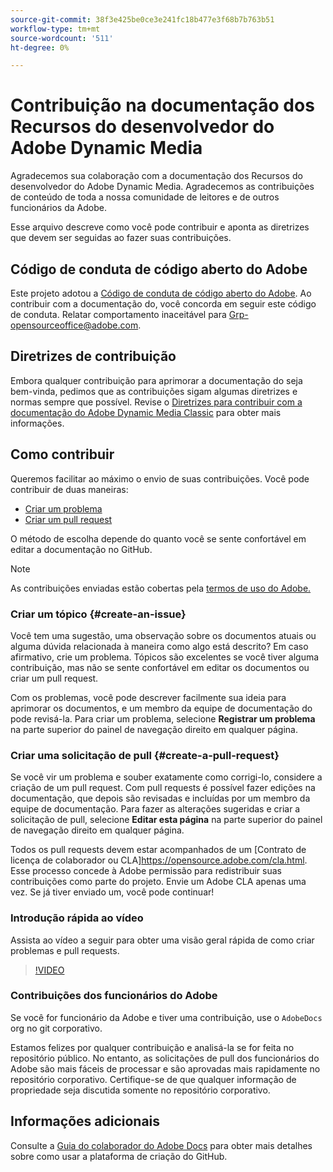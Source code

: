 ```yaml
---
source-git-commit: 38f3e425be0ce3e241fc18b477e3f68b7b763b51
workflow-type: tm+mt
source-wordcount: '511'
ht-degree: 0%

---
```

# Contribuição na documentação dos Recursos do desenvolvedor do Adobe Dynamic Media

Agradecemos sua colaboração com a documentação dos Recursos do desenvolvedor do Adobe Dynamic Media. Agradecemos as contribuições de conteúdo de toda a nossa comunidade de leitores e de outros funcionários da Adobe.

Esse arquivo descreve como você pode contribuir e aponta as diretrizes que devem ser seguidas ao fazer suas contribuições.

## Código de conduta de código aberto do Adobe

Este projeto adotou a [Código de conduta de código aberto do Adobe](code-of-conduct.md). Ao contribuir com a documentação do, você concorda em seguir este código de conduta. Relatar comportamento inaceitável para [Grp-opensourceoffice@adobe.com](mailto:Grp-opensourceoffice@adobe.com).

## Diretrizes de contribuição

Embora qualquer contribuição para aprimorar a documentação do seja bem-vinda, pedimos que as contribuições sigam algumas diretrizes e normas sempre que possível. Revise o [Diretrizes para contribuir com a documentação do Adobe Dynamic Media Classic](guidelines.md) para obter mais informações.

## Como contribuir

Queremos facilitar ao máximo o envio de suas contribuições. Você pode contribuir de duas maneiras:

* [Criar um problema](#create-an-issue)
* [Criar um pull request](#create-a-pull-request)

O método de escolha depende do quanto você se sente confortável em editar a documentação no GitHub.

>[!NOTE]
>
>As contribuições enviadas estão cobertas pela [termos de uso do Adobe.](https://www.adobe.com/legal/terms.html)

### Criar um tópico {#create-an-issue}

Você tem uma sugestão, uma observação sobre os documentos atuais ou alguma dúvida relacionada à maneira como algo está descrito? Em caso afirmativo, crie um problema. Tópicos são excelentes se você tiver alguma contribuição, mas não se sente confortável em editar os documentos ou criar um pull request.

Com os problemas, você pode descrever facilmente sua ideia para aprimorar os documentos, e um membro da equipe de documentação do pode revisá-la. Para criar um problema, selecione **Registrar um problema** na parte superior do painel de navegação direito em qualquer página.

### Criar uma solicitação de pull {#create-a-pull-request}

Se você vir um problema e souber exatamente como corrigi-lo, considere a criação de um pull request. Com pull requests é possível fazer edições na documentação, que depois são revisadas e incluídas por um membro da equipe de documentação. Para fazer as alterações sugeridas e criar a solicitação de pull, selecione **Editar esta página** na parte superior do painel de navegação direito em qualquer página.

Todos os pull requests devem estar acompanhados de um [Contrato de licença de colaborador ou CLA]https://opensource.adobe.com/cla.html. Esse processo concede à Adobe permissão para redistribuir suas contribuições como parte do projeto. Envie um Adobe CLA apenas uma vez. Se já tiver enviado um, você pode continuar!

### Introdução rápida ao vídeo

Assista ao vídeo a seguir para obter uma visão geral rápida de como criar problemas e pull requests.

>[!VIDEO](https://video.tv.adobe.com/v/27069)

### Contribuições dos funcionários do Adobe

Se você for funcionário da Adobe e tiver uma contribuição, use o `AdobeDocs` org no git corporativo.

Estamos felizes por qualquer contribuição e analisá-la se for feita no repositório público. No entanto, as solicitações de pull dos funcionários do Adobe são mais fáceis de processar e são aprovadas mais rapidamente no repositório corporativo. Certifique-se de que qualquer informação de propriedade seja discutida somente no repositório corporativo.

## Informações adicionais

Consulte a [Guia do colaborador do Adobe Docs](https://experienceleague.adobe.com/docs/contributor/contributor-guide/introduction.html) para obter mais detalhes sobre como usar a plataforma de criação do GitHub.
